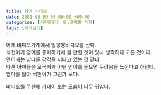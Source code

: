 ```yaml
---
title: 영어 비디오
date: 2001-03-09 00:00:00 +09:00
categories: [석현동현의 星,첫째별 석현]
tags: [육아일기]
---
```


어제 비디오가게에서 빙뱅붕비디오를 샀다.  
석현이가 영어를 좋아하기에 볼 만한 것이 있나 생각하다 고른 것이다.  
언어에는 남다른 감각을 지니고 있는 것 같다.  
다른 아이들은 모국어가 아닌 언어를 들으면 두려움을 느낀다고 하던데.  
엄마를 닮아 석현이가 그런가 보다.

비디오를 쿠션에 기대어 보는 모습이 너무 귀엽다.
